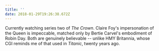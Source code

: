 ```yaml
---
title: ''
date: 2018-01-29T19:26:38.672Z
---
```

Currently watching series two of <cite>The Crown</cite>. Claire Foy's impersonation of the Queen is impeccable, matched only by Bertie Carvel's embodiment of Robin Day. Both are genuinely believable -- unlike HMY Britannia, whose CGI reminds me of that used in <cite>Titanic</cite>, twenty years ago.
